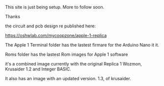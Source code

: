 This site is just being setup. More to follow soon.

Thanks

the circuit and pcb design re published here:

https://oshwlab.com/mycoopzone/apple-1-replica

The Apple 1 Terminal folder has the lastest firmare for the Arduino Nano it it.

Roms folder has the lastest Rom images for Apple 1 software

it's a combined image currently with the original Replica 1 Wozmon, Krusaider 1.2 and Integer BASIC.

It also has an image with an updated version. 1.3, of krusaider.

